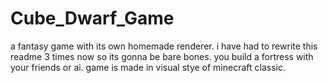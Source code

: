 # Cube_Dwarf_Game
a fantasy game with its own homemade renderer. i have had to rewrite this readme 3 times now so its gonna be bare bones. you build a fortress with your friends or ai. game is made in visual stye of minecraft classic.

